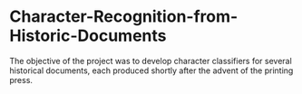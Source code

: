 # Character-Recognition-from-Historic-Documents
The objective of the project was to develop character classifiers for several historical documents, each produced shortly after the advent of the printing press.
